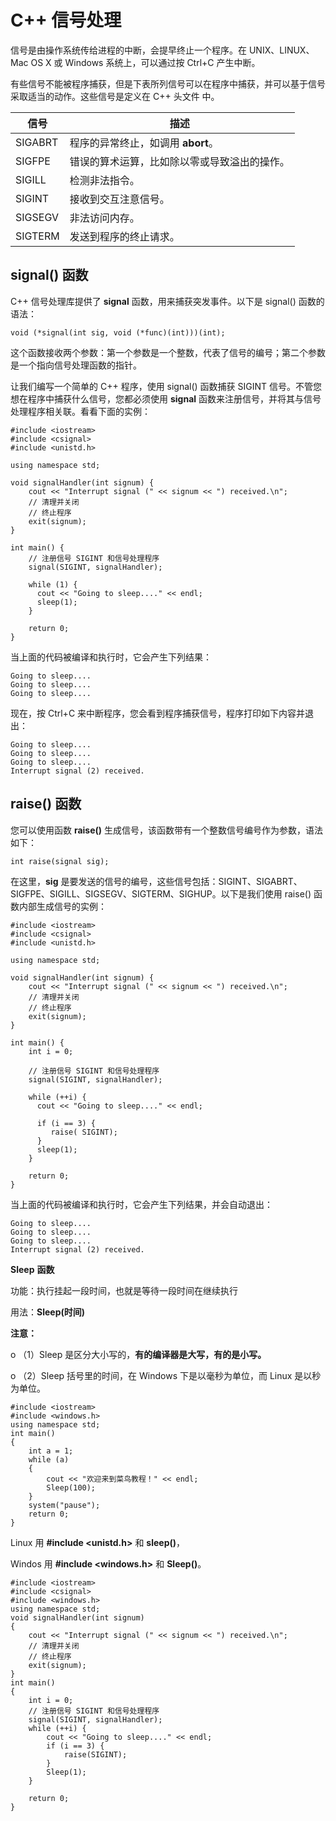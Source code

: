 # C++ 信号处理

信号是由操作系统传给进程的中断，会提早终止一个程序。在 UNIX、LINUX、Mac OS X 或 Windows 系统上，可以通过按 Ctrl+C 产生中断。

有些信号不能被程序捕获，但是下表所列信号可以在程序中捕获，并可以基于信号采取适当的动作。这些信号是定义在 C++ 头文件 <csignal> 中。

| **信号** | **描述**                                     |
| -------- | -------------------------------------------- |
| SIGABRT  | 程序的异常终止，如调用 **abort**。           |
| SIGFPE   | 错误的算术运算，比如除以零或导致溢出的操作。 |
| SIGILL   | 检测非法指令。                               |
| SIGINT   | 接收到交互注意信号。                         |
| SIGSEGV  | 非法访问内存。                               |
| SIGTERM  | 发送到程序的终止请求。                       |



## signal() 函数

C++ 信号处理库提供了 **signal** 函数，用来捕获突发事件。以下是 signal() 函数的语法：

```
void (*signal(int sig, void (*func)(int)))(int); 
```

这个函数接收两个参数：第一个参数是一个整数，代表了信号的编号；第二个参数是一个指向信号处理函数的指针。

让我们编写一个简单的 C++ 程序，使用 signal() 函数捕获 SIGINT 信号。不管您想在程序中捕获什么信号，您都必须使用 **signal** 函数来注册信号，并将其与信号处理程序相关联。看看下面的实例：

```
#include <iostream> 
#include <csignal> 
#include <unistd.h> 

using namespace std; 

void signalHandler(int signum) { 
    cout << "Interrupt signal (" << signum << ") received.\n"; 
    // 清理并关闭 
    // 终止程序 
    exit(signum); 
} 

int main() { 
    // 注册信号 SIGINT 和信号处理程序 
    signal(SIGINT, signalHandler); 

    while (1) { 
      cout << "Going to sleep...." << endl; 
      sleep(1); 
    } 

    return 0; 
}
```

当上面的代码被编译和执行时，它会产生下列结果：

```
Going to sleep....
Going to sleep....
Going to sleep....
```

现在，按 Ctrl+C 来中断程序，您会看到程序捕获信号，程序打印如下内容并退出：

```
Going to sleep....
Going to sleep....
Going to sleep....
Interrupt signal (2) received.
```



## raise() 函数

您可以使用函数 **raise()** 生成信号，该函数带有一个整数信号编号作为参数，语法如下：

```
int raise(signal sig);
```

在这里，**sig** 是要发送的信号的编号，这些信号包括：SIGINT、SIGABRT、SIGFPE、SIGILL、SIGSEGV、SIGTERM、SIGHUP。以下是我们使用 raise() 函数内部生成信号的实例：

```
#include <iostream> 
#include <csignal> 
#include <unistd.h> 

using namespace std; 

void signalHandler(int signum) { 
    cout << "Interrupt signal (" << signum << ") received.\n"; 
    // 清理并关闭 
    // 终止程序 
    exit(signum); 
} 

int main() { 
    int i = 0; 

    // 注册信号 SIGINT 和信号处理程序 
    signal(SIGINT, signalHandler); 

    while (++i) { 
      cout << "Going to sleep...." << endl; 

      if (i == 3) { 
         raise( SIGINT); 
      } 
      sleep(1); 
    } 

    return 0; 
}
```

当上面的代码被编译和执行时，它会产生下列结果，并会自动退出：

```
Going to sleep....
Going to sleep....
Going to sleep....
Interrupt signal (2) received.
```



**Sleep** **函数**

功能：执行挂起一段时间，也就是等待一段时间在继续执行

用法：**Sleep(时间)**

**注意：**

o   （1）Sleep 是区分大小写的，**有的编译器是大写，有的是小写。**

o   （2）Sleep 括号里的时间，在 Windows 下是以毫秒为单位，而 Linux 是以秒为单位。

```
#include <iostream>
#include <windows.h>
using namespace std;
int main()
{
    int a = 1;
    while (a)
    {
        cout << "欢迎来到菜鸟教程！" << endl;
        Sleep(100);
    }
    system("pause");
    return 0;
}
```

Linux 用 **#include <unistd.h>** 和 **sleep()**，

Windos 用 **#include <windows.h>** 和 **Sleep()**。

```
#include <iostream>
#include <csignal>
#include <windows.h>
using namespace std;
void signalHandler(int signum)
{
    cout << "Interrupt signal (" << signum << ") received.\n";
    // 清理并关闭
    // 终止程序  
    exit(signum);
}
int main()
{
    int i = 0;
    // 注册信号 SIGINT 和信号处理程序
    signal(SIGINT, signalHandler);
    while (++i) {
        cout << "Going to sleep...." << endl;
        if (i == 3) {
            raise(SIGINT);
        }
        Sleep(1);
    }
 
    return 0;
}
```